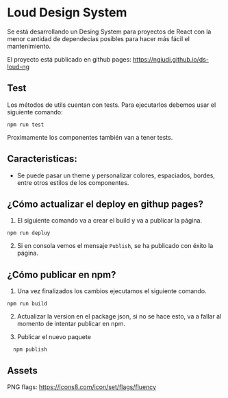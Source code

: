 # Loud Design System
Se está desarrollando un Desing System para proyectos de React con la menor cantidad de dependecias posibles para hacer más fácil el mantenimiento.

El proyecto está publicado en github pages: https://ngiudi.github.io/ds-loud-ng

## Test
Los métodos de utils cuentan con tests. Para ejecutarlos debemos usar el siguiente comando:

```
npm run test
```

Proximamente los componentes también van a tener tests.

## Caracteristicas:
* Se puede pasar un theme y personalizar colores, espaciados, bordes, entre otros estilos de los componentes.

## ¿Cómo actualizar el deploy en githup pages?

1. El siguiente comando va a crear el build y va a publicar la página.
```
npm run depluy
```
2. Si en consola vemos el mensaje `Publish`, se ha publicado con éxito la página.

## ¿Cómo publicar en npm?

1. Una vez finalizados los cambios ejecutamos el siguiente comando.
```
npm run build
```

2. Actualizar la version en el package json, si no se hace esto, va a fallar al momento de intentar publicar en npm.

3. Publicar el nuevo paquete
```
  npm publish
```

## Assets
PNG flags: https://icons8.com/icon/set/flags/fluency

